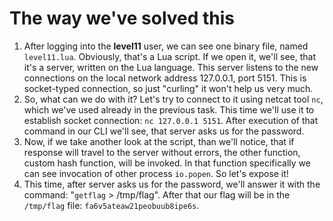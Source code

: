 # The way we've solved this

1. After logging into the **level11** user, we can see one binary file, named `level11.lua`. Obviously, that's a Lua script. If we open it, we'll see, that it's a server, written on the Lua language. This server listens to the new connections on the local network address 127.0.0.1, port 5151. This is socket-typed connection, so just "curling" it won't help us very much.
2. So, what can we do with it? Let's try to connect to it using netcat tool `nc`, which we've used already in the previous task. This time we'll use it to establish socket connection: `nc 127.0.0.1 5151`. After execution of that command in our CLI we'll see, that server asks us for the password.
3. Now, if we take another look at the script, than we'll notice, that if response will travel to the server without errors, the other function, custom hash function, will be invoked. In that function specifically we can see invocation of other process `io.popen`. So let's expose it!
4. This time, after server asks us for the password, we'll answer it with the command: "`getflag` > /tmp/flag". After that our flag will be in the `/tmp/flag` file: `fa6v5ateaw21peobuub8ipe6s`.
